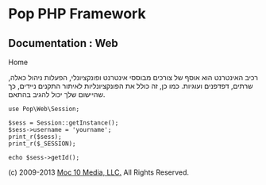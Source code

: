 Pop PHP Framework
=================

Documentation : Web
-------------------

Home

רכיב האינטרנט הוא אוסף של צורכים מבוססי אינטרנט ופונקציונלי, הפעלות
ניהול כאלה, שרתים, דפדפנים ועוגיות. כמו כן, זה כולל את הפונקציונליות
לאיתור התקנים ניידים, כך שהיישום שלך יכול להגיב בהתאם.

    use Pop\Web\Session;

    $sess = Session::getInstance();
    $sess->username = 'yourname';
    print_r($sess);
    print_r($_SESSION);

    echo $sess->getId();

\(c) 2009-2013 [Moc 10 Media, LLC.](http://www.moc10media.com) All
Rights Reserved.
